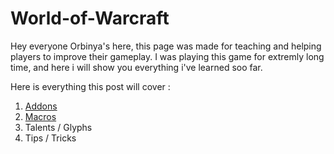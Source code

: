 # World-of-Warcraft
Hey everyone Orbinya's here, this page was made for teaching and helping players to improve their gameplay. I was playing this game for extremly long time, and here i will show you everything i've learned soo far.

Here is everything this post will cover :
  1. [Addons](https://github.com/Orbinya/World-of-Warcraft/tree/master/Addons)
  1. [Macros](https://github.com/Orbinya/World-of-Warcraft/tree/master/Mage/Macros)
  1. Talents / Glyphs
  1. Tips / Tricks
